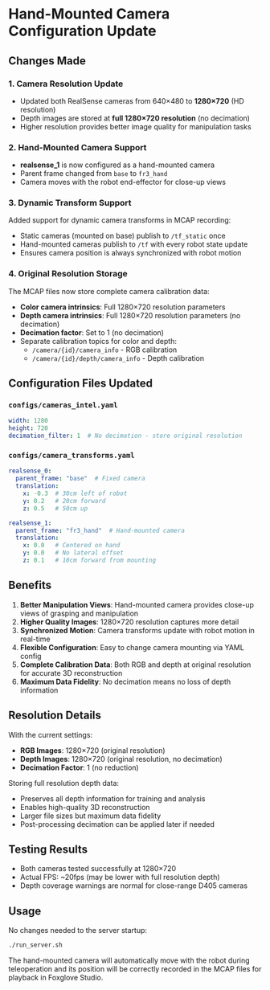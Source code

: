 # Hand-Mounted Camera Configuration Update

## Changes Made

### 1. Camera Resolution Update
- Updated both RealSense cameras from 640×480 to **1280×720** (HD resolution)
- Depth images are stored at **full 1280×720 resolution** (no decimation)
- Higher resolution provides better image quality for manipulation tasks

### 2. Hand-Mounted Camera Support
- **realsense_1** is now configured as a hand-mounted camera
- Parent frame changed from `base` to `fr3_hand`
- Camera moves with the robot end-effector for close-up views

### 3. Dynamic Transform Support
Added support for dynamic camera transforms in MCAP recording:
- Static cameras (mounted on base) publish to `/tf_static` once
- Hand-mounted cameras publish to `/tf` with every robot state update
- Ensures camera position is always synchronized with robot motion

### 4. Original Resolution Storage
The MCAP files now store complete camera calibration data:
- **Color camera intrinsics**: Full 1280×720 resolution parameters
- **Depth camera intrinsics**: Full 1280×720 resolution parameters (no decimation)
- **Decimation factor**: Set to 1 (no decimation)
- Separate calibration topics for color and depth:
  - `/camera/{id}/camera_info` - RGB calibration
  - `/camera/{id}/depth/camera_info` - Depth calibration

## Configuration Files Updated

### `configs/cameras_intel.yaml`
```yaml
width: 1280
height: 720
decimation_filter: 1  # No decimation - store original resolution
```

### `configs/camera_transforms.yaml`
```yaml
realsense_0:
  parent_frame: "base"  # Fixed camera
  translation:
    x: -0.3  # 30cm left of robot
    y: 0.2   # 20cm forward
    z: 0.5   # 50cm up

realsense_1:
  parent_frame: "fr3_hand"  # Hand-mounted camera
  translation:
    x: 0.0   # Centered on hand
    y: 0.0   # No lateral offset
    z: 0.1   # 10cm forward from mounting
```

## Benefits

1. **Better Manipulation Views**: Hand-mounted camera provides close-up views of grasping and manipulation
2. **Higher Quality Images**: 1280×720 resolution captures more detail
3. **Synchronized Motion**: Camera transforms update with robot motion in real-time
4. **Flexible Configuration**: Easy to change camera mounting via YAML config
5. **Complete Calibration Data**: Both RGB and depth at original resolution for accurate 3D reconstruction
6. **Maximum Data Fidelity**: No decimation means no loss of depth information

## Resolution Details

With the current settings:
- **RGB Images**: 1280×720 (original resolution)
- **Depth Images**: 1280×720 (original resolution, no decimation)
- **Decimation Factor**: 1 (no reduction)

Storing full resolution depth data:
- Preserves all depth information for training and analysis
- Enables high-quality 3D reconstruction
- Larger file sizes but maximum data fidelity
- Post-processing decimation can be applied later if needed

## Testing Results

- Both cameras tested successfully at 1280×720
- Actual FPS: ~20fps (may be lower with full resolution depth)
- Depth coverage warnings are normal for close-range D405 cameras

## Usage

No changes needed to the server startup:
```bash
./run_server.sh
```

The hand-mounted camera will automatically move with the robot during teleoperation and its position will be correctly recorded in the MCAP files for playback in Foxglove Studio. 